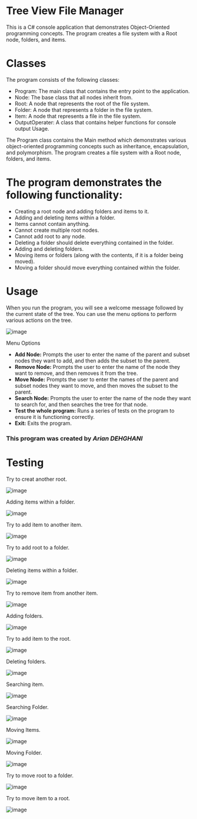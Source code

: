 # Tree View File Manager

This is a C# console application that demonstrates Object-Oriented programming concepts. The program creates a file system with a Root node, folders, and items.

# Classes
The program consists of the following classes:

  * Program: The main class that contains the entry point to the application.
  * Node: The base class that all nodes inherit from.
  * Root: A node that represents the root of the file system.
  * Folder: A node that represents a folder in the file system.
  * Item: A node that represents a file in the file system.
  * OutputOperater: A class that contains helper functions for console output Usage.
  
  
The Program class contains the Main method which demonstrates various object-oriented programming concepts such as inheritance, encapsulation, and polymorphism. The program creates a file system with a Root node, folders, and items.

# The program demonstrates the following functionality:

  * Creating a root node and adding folders and items to it.
  * Adding and deleting items within a folder.
  * Items cannot contain anything.
  * Cannot create multiple root nodes.
  * Cannot add root to any node.
  * Deleting a folder should delete everything contained in the folder.
  * Adding and deleting folders.
  * Moving items or folders (along with the contents, if it is a folder being moved).
  * Moving a folder should move everything contained within the folder.
  
# Usage
  
When you run the program, you will see a welcome message followed by the current state of the tree. You can use the menu options to perform various actions on the tree.

![image](https://user-images.githubusercontent.com/93319255/225887840-3824bbfc-20bd-418d-871f-0d3dddeec99c.png)

Menu Options
+ **Add Node:** Prompts the user to enter the name of the parent and subset nodes they want to add, and then adds the subset to the parent.
+ **Remove Node:** Prompts the user to enter the name of the node they want to remove, and then removes it from the tree.
+ **Move Node:** Prompts the user to enter the names of the parent and subset nodes they want to move, and then moves the subset to the parent.
+ **Search Node:** Prompts the user to enter the name of the node they want to search for, and then searches the tree for that node.
+ **Test the whole program:** Runs a series of tests on the program to ensure it is functioning correctly.
+ **Exit:** Exits the program.

### This program was created by *Arian DEHGHANI*


# Testing 

Try to creat another root. 

![image](https://user-images.githubusercontent.com/93319255/225770023-8e1c0ada-9a5b-42e6-8660-2c7a2e2e8db1.png)

Adding items within a folder.

![image](https://user-images.githubusercontent.com/93319255/225770345-07494175-0a8c-4981-9d04-812c00c656d4.png)

Try to add item to another item.

![image](https://user-images.githubusercontent.com/93319255/225770417-7e78c3ee-08af-4e6c-8ac0-6f33c9bb5be0.png)

Try to add root to a folder.

![image](https://user-images.githubusercontent.com/93319255/225770475-52c4c7d5-5a9a-465a-bd32-9f4d3e417ea8.png)

Deleting items within a folder.

![image](https://user-images.githubusercontent.com/93319255/225770698-a2f5c580-fdb5-4497-8984-9553c912653b.png)

Try to remove item from another item.

![image](https://user-images.githubusercontent.com/93319255/225770734-f3ca697b-54d8-421e-9b45-bd8d69cd1e68.png)

Adding folders.

![image](https://user-images.githubusercontent.com/93319255/225770762-92b3926e-b4a7-4855-97e5-a4a0fc80c084.png)

Try to add item to the root.

![image](https://user-images.githubusercontent.com/93319255/225770795-376b85c6-790c-42c0-bc0f-8ee36dcabf32.png)

Deleting folders.

![image](https://user-images.githubusercontent.com/93319255/225770849-29011726-83c2-4d69-b3b4-512863a25cee.png)

Searching item.

![image](https://user-images.githubusercontent.com/93319255/225770886-e4bc5aa8-6cd9-42bd-bd54-fd2aebc800c1.png)

Searching Folder.

![image](https://user-images.githubusercontent.com/93319255/225770968-8717667b-e5ba-481f-be85-506a8bfd54a1.png)

Moving Items.

![image](https://user-images.githubusercontent.com/93319255/225771010-52db3a7e-cac4-4787-bdfe-341f04777265.png)

Moving Folder.

![image](https://user-images.githubusercontent.com/93319255/225771050-51852eeb-acaa-4e07-93c7-0b1d38be2a58.png)

Try to move root to a folder.

![image](https://user-images.githubusercontent.com/93319255/225771098-baddbe7b-8c74-4ac3-8a8f-c2eb97e21b47.png)

Try to move item to a root.

![image](https://user-images.githubusercontent.com/93319255/225771119-a365333f-594e-4a45-b78b-c046b4964838.png)
